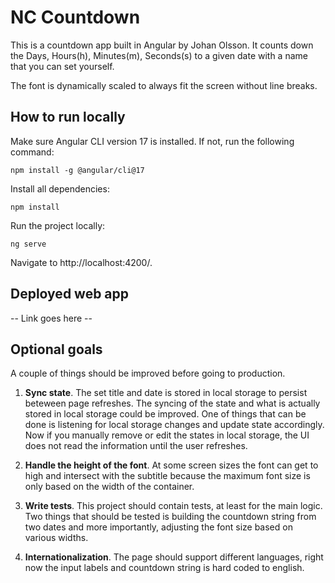 # NC Countdown

This is a countdown app built in Angular by Johan Olsson. It counts down the Days, Hours(h),
Minutes(m), Seconds(s) to a given date with a name that you can set yourself.

The font is dynamically scaled to always fit the screen without line breaks.

## How to run locally

Make sure Angular CLI version 17 is installed. If not, run the following command:

```
npm install -g @angular/cli@17
```

Install all dependencies:

```
npm install
```

Run the project locally:

```
ng serve
```

Navigate to http://localhost:4200/.

## Deployed web app

-- Link goes here --

## Optional goals

A couple of things should be improved before going to production.

1. **Sync state**. The set title and date is stored in local storage to persist beteween page
   refreshes. The syncing of the state and what is actually stored in local storage could be
   improved. One of things that can be done is listening for local storage changes and update state
   accordingly. Now if you manually remove or edit the states in local storage, the UI does not read
   the information until the user refreshes.

2. **Handle the height of the font**. At some screen sizes the font can get to high and intersect
   with the subtitle because the maximum font size is only based on the width of the container.

3. **Write tests**. This project should contain tests, at least for the main logic. Two things that
   should be tested is building the countdown string from two dates and more importantly, adjusting
   the font size based on various widths.

4. **Internationalization**. The page should support different languages, right now the input labels
   and countdown string is hard coded to english.
